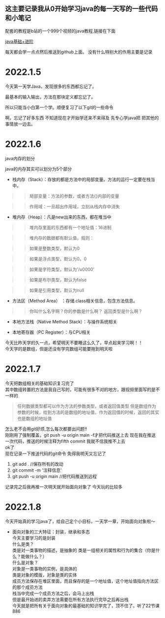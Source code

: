 ## 这主要记录我从0开始学习java的每一天写的一些代码和小笔记  



配套的教程是b站的一个999个视频的java教程,链接在下面  


[java基础+进阶](https://www.bilibili.com/video/BV1uJ411k7wy?p=84&spm_id_from=pageDriver)  
  
每天都会学一点点然后推送到github上面。
没有什么特别大的作用主要是记录  

# 2022.1.5
今天第一天学Java，发现很多的东西都忘记了。  

最基本的输入输出，方法在那块定义都忘记了。  

所以只能当小白第一个学。顺便复习了以下git的一些命令  

啊，忘记了好多东西
不知道现在才开始学还来不来得及
先专心学java把
把其他的事情放一边去。  

# 2022.1.6
java内存的划分  

java的内存其实可以划分为5个部分  

+ 栈内存（Stack）：存放的都是方法中的局部变量。方法的运行一定要在栈当中。  



>> 局部变量：方法的参数，或者方法{}内部的变量  

>> 作用域：一旦超出作用域，立刻从栈内存中消失  


+ 堆内存（Heap）：凡是new出来的东西，都在堆当中  



  
>> 堆内存里面的东西都有一个地址值：16进制  

>> 堆内存的数据都有默认值，规则：    

>> 如果是整数类型，默认为0  

>> 如果是浮点类型，默认为0。0  

>> 如果是字符类型，默认为'/u0000'  

>> 如果是布尔类型，默认为false  
 
>> 如果是引用类型，默认为null  

+ 方法区（Method Area） ：存储.class相关信息，包含方法信息。  
>> 你叫什么名字啊？你的参数是什么啊？ 返回类型是什么啊？

+ 本地方法栈（Native Method Stack）：与操作系统相关  

+ 本地寄存器（PC Register）：与CPU相关




今天比昨天学的久一点，希望明天不要睡这么久了，早点起来学习啊！！  
今天学的是数组，但是还没有学完数组可能要拖到明天啦  
# 2022.1.7
 今天把数组相关的基础知识复习完了  
 其中数组转置的方法是我自己写的，可能有很多不对的地方，跟视频里面写的是不一样的
> 任何数据类型都可以作为方法的参数类型，或者返回值类型
> 但是数组作为参数的时候，给到方法的是数组的地址值，作为返回值的时候，返回的其实也是数组的地址值  

怎么老不会用git好烦,怎么每次都要出问题!!  
刚刚用了强制覆盖，git push -u origin main -f才把代码推送上去
现在我在推送一次代码，推送的时候注释为fifth commit  我就不信我推不上去  
ok了  
现在记录一下推送代码的git命令 免得我明天又忘记了  
1.  git add . //保存所有的改动
2.  git commit -m '注释信息'
3.  git push -u origin main //把代码推送到远程  

记录完之后我再推一次明天就开始面向对象了 今天玩的比较多  
# 2022.1.8
今天开始真的学习java了，给自己定个小目标，一天学一章，开始面向对象啦～
+ 面向对象的三大特征：封装，继承和多态  
今天主要学习的是封装  
什么是类？  
类是对一类事物的描述，是抽象的
类是一组相关的属性和行为的集合（你是什么？能做什么？）  
什么是对象？  
对象是一类事物的实例，是具体的  
类是对象的模版，对象是类的实体  
成员方法保存在堆区里面，而且保存的是一个地址值，这个地址值指向方法区的那个成员方法  
栈当中完成一个成员方法之后，会马上出栈  
但是最开始进的卖弄方法需要在所有方法执行完毕之后再出栈  
今天就是把所有关于面向对象的最基础的知识学完了，顶不住了，听了22节课 886


